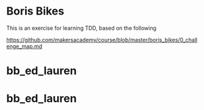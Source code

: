 # Boris Bikes

This is an exercise for learning TDD, based on 
the following

https://github.com/makersacademy/course/blob/master/boris_bikes/0_challenge_map.md
# bb_ed_lauren
# bb_ed_lauren
